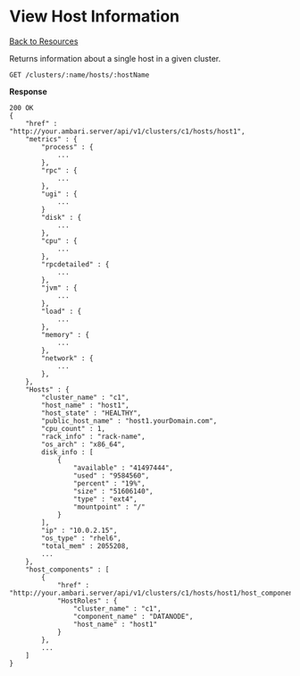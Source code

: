 <!---
Licensed to the Apache Software Foundation (ASF) under one or more
contributor license agreements. See the NOTICE file distributed with
this work for additional information regarding copyright ownership.
The ASF licenses this file to You under the Apache License, Version 2.0
(the "License"); you may not use this file except in compliance with
the License. You may obtain a copy of the License at

http://www.apache.org/licenses/LICENSE-2.0

Unless required by applicable law or agreed to in writing, software
distributed under the License is distributed on an "AS IS" BASIS,
WITHOUT WARRANTIES OR CONDITIONS OF ANY KIND, either express or implied.
See the License for the specific language governing permissions and
limitations under the License.
-->

View Host Information
=====

[Back to Resources](index.md#resources)

Returns information about a single host in a given cluster.

    GET /clusters/:name/hosts/:hostName

**Response**

    200 OK
    {
    	"href" : "http://your.ambari.server/api/v1/clusters/c1/hosts/host1",
    	"metrics" : {
    		"process" : {
    			...    
    		},
      		"rpc" : {
        		...
      		},
      		"ugi" : {
      			...
      		}
      		"disk" : {
        		...
      		},
      		"cpu" : {
        		...
      		},
      		"rpcdetailed" : {
      			...
      		},
      		"jvm" : {
        		...
      		},
      		"load" : {
        		...
      		},
      		"memory" : {
        		...
      		},
      		"network" : {
        		...
      		},
    	},
    	"Hosts" : {
      		"cluster_name" : "c1",
      		"host_name" : "host1",
      		"host_state" : "HEALTHY",
      		"public_host_name" : "host1.yourDomain.com",
      		"cpu_count" : 1,
      		"rack_info" : "rack-name",
      		"os_arch" : "x86_64",
      		disk_info : [
      			{
      				"available" : "41497444",
        			"used" : "9584560",
        			"percent" : "19%",
        			"size" : "51606140",
        			"type" : "ext4",
       	 			"mountpoint" : "/"
      			}
      		],
      		"ip" : "10.0.2.15",
      		"os_type" : "rhel6",
      		"total_mem" : 2055208,
      		...        	      		
    	},
    	"host_components" : [
      		{
      			"href" : "http://your.ambari.server/api/v1/clusters/c1/hosts/host1/host_components/DATANODE",
      			"HostRoles" : {
        			"cluster_name" : "c1",
        			"component_name" : "DATANODE",
        			"host_name" : "host1"
        		}
      		},
      		...
       	]
    }


